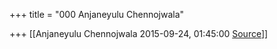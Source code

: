 +++
title = "000 Anjaneyulu Chennojwala"

+++
[[Anjaneyulu Chennojwala	2015-09-24, 01:45:00 [Source](https://groups.google.com/g/samskrita/c/M_p8u-leNdI)]]



